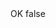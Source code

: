 <?xml version="1.0" encoding="UTF-8"?>
<CustomMetadata xmlns="http://soap.sforce.com/2006/04/metadata">
    <label>OK</label>
    <protected>false</protected>
</CustomMetadata>
